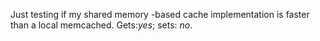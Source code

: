 Just testing if my shared memory -based cache implementation is faster than
a local memcached. Gets:<em>yes</em>; sets: <em>no</em>.
